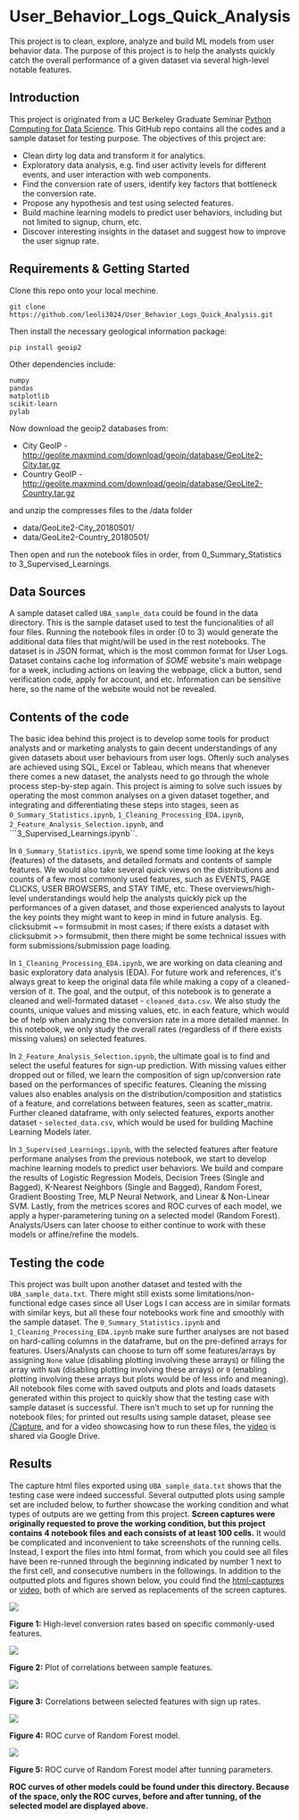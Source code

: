 # User_Behavior_Logs_Quick_Analysis

This project is to clean, explore, analyze and build ML models from user behavior data. The purpose of this project is to help the analysts quickly catch the overall performance of a given dataset via several high-level notable features.

## Introduction

This project is originated from a UC Berkeley Graduate Seminar [Python Computing for Data Science](https://github.com/profjsb/python-seminar). This GitHub repo contains all the codes and a sample dataset for testing purpose. The objectives of this project are:
+ Clean dirty log data and transform it for analytics.
+ Exploratory data analysis, e.g. find user activity levels for different events, and user interaction with web components.
+ Find the conversion rate of users, identify key factors that bottleneck the conversion rate.
+ Propose any hypothesis and test using selected features.
+ Build machine learning models to predict user behaviors, including but not limited to signup, churn, etc.
+ Discover interesting insights in the dataset and suggest how to improve the user signup rate.

## Requirements & Getting Started

Clone this repo onto your local mechine.
```
git clone https://github.com/leoli3024/User_Behavior_Logs_Quick_Analysis.git
```
Then install the necessary geological information package:
```
pip install geoip2
```
Other dependencies include:
```
numpy
pandas
matplotlib
scikit-learn
pylab
```
Now download the geoip2 databases from:
 - City GeoIP - http://geolite.maxmind.com/download/geoip/database/GeoLite2-City.tar.gz
 - Country GeoIP - http://geolite.maxmind.com/download/geoip/database/GeoLite2-Country.tar.gz

and unzip the compresses files to the /data folder
 - data/GeoLite2-City_20180501/
 - data/GeoLite2-Country_20180501/

Then open and run the notebook files in order, from 0_Summary_Statistics to 3_Supervised_Learnings.

## Data Sources

A sample dataset called ```UBA_sample_data``` could be found in the data directory. This is the sample dataset used to test the funcionalities of all four files. Running the notebook files in order (0 to 3) would generate the additional data files that might/will be used in the rest notebooks. The dataset is in JSON format, which is the most common format for User Logs. Dataset contains cache log information of *SOME* website's main webpage for a week, including actions on leaving the webpage, click a button, send verification code, apply for account, and etc. Information can be sensitive here, so the name of the website would not be revealed. 

## Contents of the code

The basic idea behind this project is to develop some tools for product analysts and or marketing analysts to gain decent understandings of any given datasets about user behaviours from user logs. Oftenly such analyses are achieved using SQL, Excel or Tableau, which means that whenever there comes a new dataset, the analysts need to go through the whole process step-by-step again. This project is aiming to solve such issues by operating the most common analyses on a given dataset together, and integrating and differentiating these steps into stages, seen as ```0_Summary_Statistics.ipynb```, ```1_Cleaning_Processing_EDA.ipynb```, ```2_Feature_Analysis_Selection.ipynb```, and ```3_Supervised_Learnings.ipynb``. 

In ```0_Summary_Statistics.ipynb```, we spend some time looking at the keys (features) of the datasets, and detailed formats and contents of sample features. We would also take several quick views on the distributions and counts of a few most commonly used features, such as EVENTS, PAGE CLICKS, USER BROWSERS, and STAY TIME, etc. These overviews/high-level understandings would help the analysts quickly pick up the performances of a given dataset, and those experienced analysts to layout the key points they might want to keep in mind in future analysis. Eg. clicksubmit ~= formsubmit in most cases; if there exists a dataset with clicksubmit >> formsubmit, then there might be some technical issues with form submissions/submission page loading. 

In ```1_Cleaning_Processing_EDA.ipynb```, we are working on data cleaning and basic exploratory data analysis (EDA). For future work and references, it's always great to keep the original data file while making a copy of a cleaned-version of it. The goal, and the output, of this notebook is to generate a cleaned and well-formated dataset - ```cleaned_data.csv```. We also study the counts, unique values and missing values, etc. in each feature, which would be of help when analyzing the conversion rate in a more detailed manner. In this notebook, we only study the overall rates (regardless of if there exists missing values) on selected features.

In ```2_Feature_Analysis_Selection.ipynb```, the ultimate goal is to find and select the useful features for sign-up prediction. With missing values either dropped out or filled, we learn the composition of sign up/conversion rate based on the performances of specific features. Cleaning the missing values also enables analysis on the distribution/composition and statistics of a feature, and correlations between features, seen as scatter_matrix. Further cleaned dataframe, with only selected features, exports another dataset - ```selected_data.csv```, which would be used for building Machine Learning Models later.

In ```3_Supervised_Learnings.ipynb```, with the selected features after feature performane analyses from the previous notebook, we start to develop machine learning models to predict user behaviors. We build and compare the results of Logistic Regression Models, Decision Trees (Single and Bagged), K-Nearest Neighbors (Single and Bagged), Random Forest, Gradient Boosting Tree, MLP Neural Network, and Linear & Non-Linear SVM. Lastly, from the metrices scores and ROC curves of each model, we apply a hyper-parametering tuning on a selected model (Random Forest). Analysts/Users can later choose to either continue to work with these models or affine/refine the models. 

## Testing the code

This project was built upon another dataset and tested with the ```UBA_sample_data.txt```. There might still exists some limitations/non-functional edge cases since all User Logs I can access are in similar formats with similar keys, but all these four notebooks work fine and smoothly with the sample dataset. The ```0_Summary_Statistics.ipynb``` and ```1_Cleaning_Processing_EDA.ipynb``` make sure further analyses are not based on hard-calling columns in the dataframe, but on the pre-defined arrays for features. Users/Analysts can choose to turn off some features/arrays by assigning ```None``` value (disabling plotting involving these arrays) or filling the array with ```NaN``` (disabling plotting involving these arrays) or ```0``` (enabling plotting involving these arrays but plots would be of less info and meaning). All notebook files come with saved outputs and plots and loads datasets generated within this project to quickly show that the testing case with sample dataset is successful. There isn't much to set up for running the notebook files; for printed out results using sample dataset, please see [/Capture](https://github.com/leoli3024/User_Behavior_Logs_Quick_Analysis/tree/master/Captures), and for a video showcasing how to run these files, the [video](https://drive.google.com/file/d/1EjyWj2cC_HsgGtnGX_sPOx4b5enBDiBA/view?usp=sharing) is shared via Google Drive. 

## Results

The capture html files exported using `UBA_sample_data.txt` shows that the testing case were indeed successful. Several outputted plots using sample set are included below, to further showcase the working condition and what types of outputs are we getting from this project. **Screen captures were originally requested to prove the working condition, but this project contains 4 notebook files and each consists of at least 100 cells.** It would be complicated and inconvenient to take screenshots of the running cells. Instead, I export the files into html format, from which you could see all files have been re-runned through the beginning indicated by number 1 next to the first cell, and consecutive numbers in the followings. In addition to the outputted plots and figures shown below, you could find the [html-captures](https://github.com/leoli3024/User_Behavior_Logs_Quick_Analysis/tree/master/Captures) or [video](https://drive.google.com/file/d/1EjyWj2cC_HsgGtnGX_sPOx4b5enBDiBA/view?usp=sharing), both of which are served as replacements of the screen captures.

![](https://github.com/leoli3024/User_Behavior_Logs_Quick_Analysis/blob/master/conversationrate.png)

**Figure 1:** High-level conversion rates based on specific commonly-used features.

![](https://github.com/leoli3024/User_Behavior_Logs_Quick_Analysis/blob/master/timescatter_signup_split.png)

**Figure 2:** Plot of correlations between sample features.

![](https://github.com/leoli3024/User_Behavior_Logs_Quick_Analysis/blob/master/features.png)

**Figure 3:** Correlations between selected features with sign up rates.

![](https://github.com/leoli3024/User_Behavior_Logs_Quick_Analysis/blob/master/ROC_Random_Forest.png)

**Figure 4:** ROC curve of Random Forest model.

![](https://github.com/leoli3024/User_Behavior_Logs_Quick_Analysis/blob/master/ROC_selected_RF_tuned.png)

**Figure 5:** ROC curve of Random Forest model after tunning parameters.

**ROC curves of other models could be found under this directory. Because of the space, only the ROC curves, before and after tunning, of the selected model are displayed above.**
